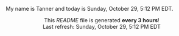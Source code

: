 My name is Tanner and today is Sunday, October 29, 5:12 PM EDT.

<p align="center">This <i>README</i> file is generated <b>every 3 hours</b>!</br>Last refresh: Sunday, October 29, 5:12 PM EDT<br /></p>

